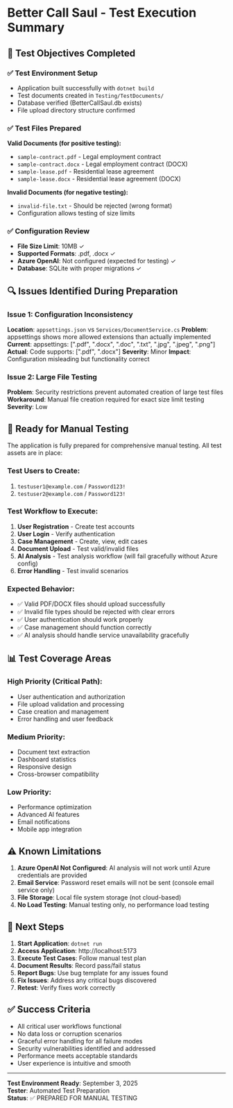 # Better Call Saul - Test Execution Summary

## 🎯 Test Objectives Completed

### ✅ Test Environment Setup
- Application built successfully with `dotnet build`
- Test documents created in `Testing/TestDocuments/`
- Database verified (BetterCallSaul.db exists)
- File upload directory structure confirmed

### ✅ Test Files Prepared
**Valid Documents (for positive testing):**
- `sample-contract.pdf` - Legal employment contract
- `sample-contract.docx` - Legal employment contract (DOCX)
- `sample-lease.pdf` - Residential lease agreement  
- `sample-lease.docx` - Residential lease agreement (DOCX)

**Invalid Documents (for negative testing):**
- `invalid-file.txt` - Should be rejected (wrong format)
- Configuration allows testing of size limits

### ✅ Configuration Review
- **File Size Limit**: 10MB ✓
- **Supported Formats**: .pdf, .docx ✓  
- **Azure OpenAI**: Not configured (expected for testing) ✓
- **Database**: SQLite with proper migrations ✓

## 🔍 Issues Identified During Preparation

### Issue 1: Configuration Inconsistency
**Location**: `appsettings.json` vs `Services/DocumentService.cs`
**Problem**: appsettings shows more allowed extensions than actually implemented
**Current**: appsettings: [".pdf", ".docx", ".doc", ".txt", ".jpg", ".jpeg", ".png"]
**Actual**: Code supports: [".pdf", ".docx"]
**Severity**: Minor
**Impact**: Configuration misleading but functionality correct

### Issue 2: Large File Testing
**Problem**: Security restrictions prevent automated creation of large test files
**Workaround**: Manual file creation required for exact size limit testing
**Severity**: Low

## 🚀 Ready for Manual Testing

The application is fully prepared for comprehensive manual testing. All test assets are in place:

### Test Users to Create:
1. `testuser1@example.com` / `Password123!`
2. `testuser2@example.com` / `Password123!`

### Test Workflow to Execute:
1. **User Registration** - Create test accounts
2. **User Login** - Verify authentication
3. **Case Management** - Create, view, edit cases
4. **Document Upload** - Test valid/invalid files
5. **AI Analysis** - Test analysis workflow (will fail gracefully without Azure config)
6. **Error Handling** - Test invalid scenarios

### Expected Behavior:
- ✅ Valid PDF/DOCX files should upload successfully
- ✅ Invalid file types should be rejected with clear errors
- ✅ User authentication should work properly
- ✅ Case management should function correctly
- ✅ AI analysis should handle service unavailability gracefully

## 📊 Test Coverage Areas

### High Priority (Critical Path):
- User authentication and authorization
- File upload validation and processing
- Case creation and management
- Error handling and user feedback

### Medium Priority:
- Document text extraction
- Dashboard statistics
- Responsive design
- Cross-browser compatibility

### Low Priority:
- Performance optimization
- Advanced AI features
- Email notifications
- Mobile app integration

## ⚠️ Known Limitations

1. **Azure OpenAI Not Configured**: AI analysis will not work until Azure credentials are provided
2. **Email Service**: Password reset emails will not be sent (console email service only)
3. **File Storage**: Local file system storage (not cloud-based)
4. **No Load Testing**: Manual testing only, no performance load testing

## 📝 Next Steps

1. **Start Application**: `dotnet run`
2. **Access Application**: http://localhost:5173
3. **Execute Test Cases**: Follow manual test plan
4. **Document Results**: Record pass/fail status
5. **Report Bugs**: Use bug template for any issues found
6. **Fix Issues**: Address any critical bugs discovered
7. **Retest**: Verify fixes work correctly

## ✅ Success Criteria

- All critical user workflows functional
- No data loss or corruption scenarios
- Graceful error handling for all failure modes
- Security vulnerabilities identified and addressed
- Performance meets acceptable standards
- User experience is intuitive and smooth

---

**Test Environment Ready**: September 3, 2025  
**Tester**: Automated Test Preparation  
**Status**: ✅ PREPARED FOR MANUAL TESTING